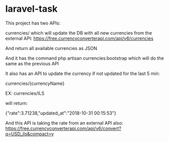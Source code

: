 # laravel-task

This project has two APIs:

currencies/ which will update the DB with all new currencies from the external API: https://free.currencyconverterapi.com/api/v6/currencies

And return all available currencies as JSON

And it has the command
php artisan currencies:bootstrap which will do the same as the previous API

It also has an API to update the currency if not updated for the last 5 min:

currencies/{currencyName}

EX:
currencies/ILS

will return:

{"rate":3.71238,"updated_at":"2018-10-31 00:15:53"}

And this API is taking the rate from an external API also:
https://free.currencyconverterapi.com/api/v6/convert?q=USD_ils&compact=y
